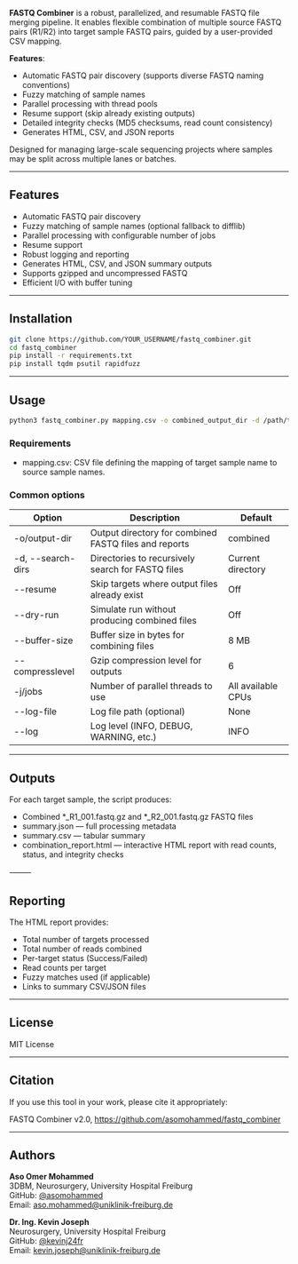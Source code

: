 **FASTQ Combiner** is a robust, parallelized, and resumable FASTQ file merging pipeline. It enables flexible combination of multiple source FASTQ pairs (R1/R2) into target sample FASTQ pairs, guided by a user-provided CSV mapping.

**Features**:
- Automatic FASTQ pair discovery (supports diverse FASTQ naming conventions)
- Fuzzy matching of sample names
- Parallel processing with thread pools
- Resume support (skip already existing outputs)
- Detailed integrity checks (MD5 checksums, read count consistency)
- Generates HTML, CSV, and JSON reports

Designed for managing large-scale sequencing projects where samples may be split across multiple lanes or batches.

---

## Features
- Automatic FASTQ pair discovery
- Fuzzy matching of sample names (optional fallback to difflib)
- Parallel processing with configurable number of jobs
- Resume support
- Robust logging and reporting
- Generates HTML, CSV, and JSON summary outputs
- Supports gzipped and uncompressed FASTQ
- Efficient I/O with buffer tuning

---

## Installation
```bash
git clone https://github.com/YOUR_USERNAME/fastq_combiner.git
cd fastq_combiner
pip install -r requirements.txt
pip install tqdm psutil rapidfuzz
```

---

## Usage
```bash
python3 fastq_combiner.py mapping.csv -o combined_output_dir -d /path/to/fastq_dir1 /path/to/fastq_dir2 --resume --log INFO
```

### Requirements
- mapping.csv: CSV file defining the mapping of target sample name to source sample names.


### Common options

|Option	          |    Description	                                      |     Default         |
|-----------------|-------------------------------------------------------|---------------------|
|-o/output-dir    | Output directory for combined FASTQ files and reports	| combined            |
|-d, --search-dirs|	 Directories to recursively search for FASTQ files	  |  Current directory  |
|--resume	        |  Skip targets where output files already exist	      |  Off                |
|--dry-run	      |  Simulate run without producing combined files	      |  Off                |
|--buffer-size    |  Buffer size in bytes for combining files	            |  8 MB               |
|--compresslevel  |  Gzip compression level for outputs	                  |  6                  |
|-j/jobs   	      |  Number of parallel threads to use	                  |  All available CPUs |
|--log-file	      |  Log file path (optional)	                            |  None               |
|--log	          |  Log level (INFO, DEBUG, WARNING, etc.)	              |  INFO               |

---

## Outputs

For each target sample, the script produces:
- Combined *_R1_001.fastq.gz and *_R2_001.fastq.gz FASTQ files
- summary.json — full processing metadata
- summary.csv — tabular summary
- combination_report.html — interactive HTML report with read counts, status, and integrity checks

⸻

## Reporting

The HTML report provides:
- Total number of targets processed
- Total number of reads combined
- Per-target status (Success/Failed)
- Read counts per target
- Fuzzy matches used (if applicable)
- Links to summary CSV/JSON files

---

## License

MIT License

---

## Citation

If you use this tool in your work, please cite it appropriately:

FASTQ Combiner v2.0, https://github.com/asomohammed/fastq_combiner

---

## Authors

**Aso Omer Mohammed**  
3DBM, Neurosurgery, University Hospital Freiburg  
GitHub: [@asomohammed](https://github.com/asomohammed)  
Email: aso.mohammed@uniklinik-freiburg.de

**Dr. Ing. Kevin Joseph**  
Neurosurgery, University Hospital Freiburg  
GitHub: [@kevinj24fr](https://github.com/kevinj24fr)  
Email: kevin.joseph@uniklinik-freiburg.de
